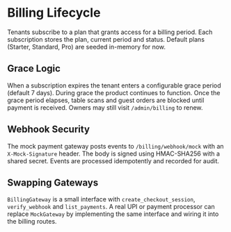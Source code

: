 # Billing Lifecycle

Tenants subscribe to a plan that grants access for a billing period. Each subscription stores the plan, current period and status. Default plans (Starter, Standard, Pro) are seeded in-memory for now.

## Grace Logic

When a subscription expires the tenant enters a configurable grace period (default 7 days). During grace the product continues to function. Once the grace period elapses, table scans and guest orders are blocked until payment is received. Owners may still visit `/admin/billing` to renew.

## Webhook Security

The mock payment gateway posts events to `/billing/webhook/mock` with an `X-Mock-Signature` header. The body is signed using HMAC-SHA256 with a shared secret. Events are processed idempotently and recorded for audit.

## Swapping Gateways

`BillingGateway` is a small interface with `create_checkout_session`, `verify_webhook` and `list_payments`. A real UPI or payment processor can replace `MockGateway` by implementing the same interface and wiring it into the billing routes.
